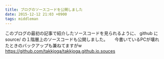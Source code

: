 ```yaml
---
title: ブログのソースコードを公開しました
date: 2015-12-12 21:03 +0900
tags: middleman
---
```


このブログの最初の記事で紹介したソースコードを見られるように、
github に source/ の１階層上のソースコードも公開しました。
　
今書いているPCが壊れたときのバックアップも兼ねてますがw
　
https://github.com/takkjoga/takkjoga.github.io.souces
